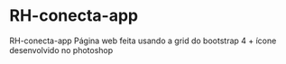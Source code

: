 # RH-conecta-app
RH-conecta-app
Página web feita usando a grid do bootstrap 4 + ícone desenvolvido no photoshop

